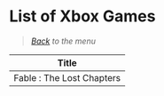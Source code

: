 # List of Xbox Games



> *[Back](../games.md) to the menu*

| Title |
| --- |
| Fable : The Lost Chapters |
